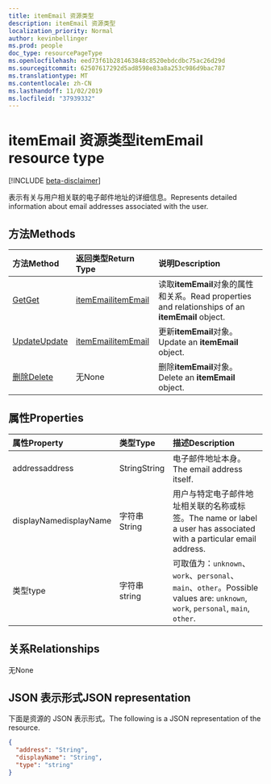 ```yaml
---
title: itemEmail 资源类型
description: itemEmail 资源类型
localization_priority: Normal
author: kevinbellinger
ms.prod: people
doc_type: resourcePageType
ms.openlocfilehash: eed73f61b281463848c8520ebdcdbc75ac26d29d
ms.sourcegitcommit: 62507617292d5ad8598e83a8a253c986d9bac787
ms.translationtype: MT
ms.contentlocale: zh-CN
ms.lasthandoff: 11/02/2019
ms.locfileid: "37939332"
---
```

# <a name="itememail-resource-type"></a><span data-ttu-id="c3875-103">itemEmail 资源类型</span><span class="sxs-lookup"><span data-stu-id="c3875-103">itemEmail resource type</span></span>

[!INCLUDE [beta-disclaimer](../../includes/beta-disclaimer.md)]

<span data-ttu-id="c3875-104">表示有关与用户相关联的电子邮件地址的详细信息。</span><span class="sxs-lookup"><span data-stu-id="c3875-104">Represents detailed information about email addresses associated with the user.</span></span>

## <a name="methods"></a><span data-ttu-id="c3875-105">方法</span><span class="sxs-lookup"><span data-stu-id="c3875-105">Methods</span></span>

| <span data-ttu-id="c3875-106">方法</span><span class="sxs-lookup"><span data-stu-id="c3875-106">Method</span></span>                                   | <span data-ttu-id="c3875-107">返回类型</span><span class="sxs-lookup"><span data-stu-id="c3875-107">Return Type</span></span>               | <span data-ttu-id="c3875-108">说明</span><span class="sxs-lookup"><span data-stu-id="c3875-108">Description</span></span>                                            |
|:-----------------------------------------|:--------------------------|:-------------------------------------------------------|
| [<span data-ttu-id="c3875-109">Get</span><span class="sxs-lookup"><span data-stu-id="c3875-109">Get</span></span>](../api/itememail-get.md) | [<span data-ttu-id="c3875-110">itemEmail</span><span class="sxs-lookup"><span data-stu-id="c3875-110">itemEmail</span></span>](itememail.md) | <span data-ttu-id="c3875-111">读取**itemEmail**对象的属性和关系。</span><span class="sxs-lookup"><span data-stu-id="c3875-111">Read properties and relationships of an **itemEmail** object.</span></span> |
| [<span data-ttu-id="c3875-112">Update</span><span class="sxs-lookup"><span data-stu-id="c3875-112">Update</span></span>](../api/itememail-update.md)     | [<span data-ttu-id="c3875-113">itemEmail</span><span class="sxs-lookup"><span data-stu-id="c3875-113">itemEmail</span></span>](itememail.md) | <span data-ttu-id="c3875-114">更新**itemEmail**对象。</span><span class="sxs-lookup"><span data-stu-id="c3875-114">Update an **itemEmail** object.</span></span>                               |
| [<span data-ttu-id="c3875-115">删除</span><span class="sxs-lookup"><span data-stu-id="c3875-115">Delete</span></span>](../api/itememail-delete.md)     | <span data-ttu-id="c3875-116">无</span><span class="sxs-lookup"><span data-stu-id="c3875-116">None</span></span>                      | <span data-ttu-id="c3875-117">删除**itemEmail**对象。</span><span class="sxs-lookup"><span data-stu-id="c3875-117">Delete an **itemEmail** object.</span></span>                               |

## <a name="properties"></a><span data-ttu-id="c3875-118">属性</span><span class="sxs-lookup"><span data-stu-id="c3875-118">Properties</span></span>

| <span data-ttu-id="c3875-119">属性</span><span class="sxs-lookup"><span data-stu-id="c3875-119">Property</span></span>     | <span data-ttu-id="c3875-120">类型</span><span class="sxs-lookup"><span data-stu-id="c3875-120">Type</span></span>        | <span data-ttu-id="c3875-121">描述</span><span class="sxs-lookup"><span data-stu-id="c3875-121">Description</span></span>                                                               |
|:-------------|:------------|:--------------------------------------------------------------------------|
|<span data-ttu-id="c3875-122">address</span><span class="sxs-lookup"><span data-stu-id="c3875-122">address</span></span>       |<span data-ttu-id="c3875-123">String</span><span class="sxs-lookup"><span data-stu-id="c3875-123">String</span></span>       | <span data-ttu-id="c3875-124">电子邮件地址本身。</span><span class="sxs-lookup"><span data-stu-id="c3875-124">The email address itself.</span></span>                                                 |
|<span data-ttu-id="c3875-125">displayName</span><span class="sxs-lookup"><span data-stu-id="c3875-125">displayName</span></span>   |<span data-ttu-id="c3875-126">字符串</span><span class="sxs-lookup"><span data-stu-id="c3875-126">String</span></span>       | <span data-ttu-id="c3875-127">用户与特定电子邮件地址相关联的名称或标签。</span><span class="sxs-lookup"><span data-stu-id="c3875-127">The name or label a user has associated with a particular email address.</span></span>  |
|<span data-ttu-id="c3875-128">类型</span><span class="sxs-lookup"><span data-stu-id="c3875-128">type</span></span>          |<span data-ttu-id="c3875-129">字符串</span><span class="sxs-lookup"><span data-stu-id="c3875-129">string</span></span>       | <span data-ttu-id="c3875-130">可取值为：`unknown`、`work`、`personal`、`main`、`other`。</span><span class="sxs-lookup"><span data-stu-id="c3875-130">Possible values are: `unknown`, `work`, `personal`, `main`, `other`.</span></span>      |

## <a name="relationships"></a><span data-ttu-id="c3875-131">关系</span><span class="sxs-lookup"><span data-stu-id="c3875-131">Relationships</span></span>

<span data-ttu-id="c3875-132">无</span><span class="sxs-lookup"><span data-stu-id="c3875-132">None</span></span>

## <a name="json-representation"></a><span data-ttu-id="c3875-133">JSON 表示形式</span><span class="sxs-lookup"><span data-stu-id="c3875-133">JSON representation</span></span>

<span data-ttu-id="c3875-134">下面是资源的 JSON 表示形式。</span><span class="sxs-lookup"><span data-stu-id="c3875-134">The following is a JSON representation of the resource.</span></span>

<!-- {
  "blockType": "resource",
  "optionalProperties": [

  ],
  "@odata.type": "microsoft.graph.itemEmail",
  "baseType": ""
}-->

```json
{
  "address": "String",
  "displayName": "String",
  "type": "string"
}
```

<!-- uuid: 16cd6b66-4b1a-43a1-adaf-3a886856ed98
2019-02-04 14:57:30 UTC -->
<!-- {
  "type": "#page.annotation",
  "description": "itemEmail resource",
  "keywords": "",
  "section": "documentation",
  "tocPath": ""
}-->
